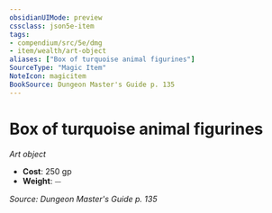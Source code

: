 ```yaml
---
obsidianUIMode: preview
cssclass: json5e-item
tags:
- compendium/src/5e/dmg
- item/wealth/art-object
aliases: ["Box of turquoise animal figurines"]
SourceType: "Magic Item"
NoteIcon: magicitem
BookSource: Dungeon Master's Guide p. 135
---
```

# Box of turquoise animal figurines
*Art object*  

- **Cost**: 250 gp
- **Weight**: ⏤

*Source: Dungeon Master's Guide p. 135*